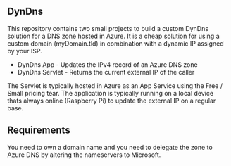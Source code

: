 ## DynDns ##
This repository contains two small projects to build a custom DynDns solution for a DNS zone hosted in Azure.
It is a cheap solution for using a custom domain (myDomain.tld) in combination with a dynamic IP assigned by your ISP.

* DynDns App - Updates the IPv4 record of an Azure DNS zone 
* DynDns Servlet - Returns the current external IP of the caller

The Servlet is typically hosted in Azure as an App Service using the Free / Small pricing tear. 
The application is typically running on a local device thats always online (Raspberry Pi) to update the external IP on a regular base.

## Requirements ##
You need to own a domain name and you need to delegate the zone to Azure DNS by altering the nameservers to Microsoft. 
